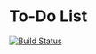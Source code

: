 # To-Do List
[![Build Status](https://travis-ci.org/nmuzychuk/todo-list.svg?branch=master)](https://travis-ci.org/nmuzychuk/todo-list)
